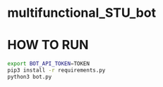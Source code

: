 # multifunctional_STU_bot


# HOW TO RUN
```bash
export BOT_API_TOKEN=TOKEN
pip3 install -r requirements.py
python3 bot.py
```